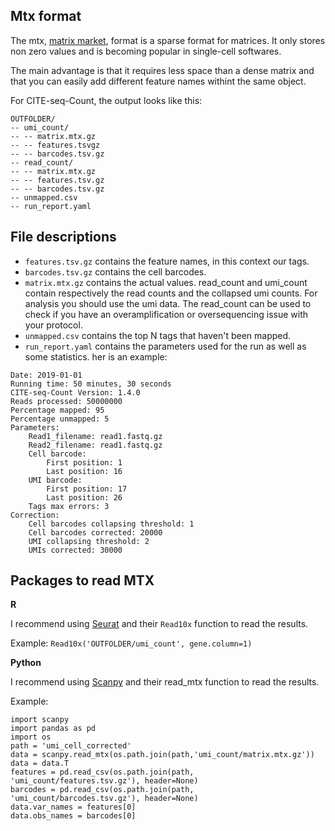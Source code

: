 Mtx format
------------------------

The mtx, [matrix market](http://networkrepository.com/mtx-matrix-market-format.html), format is a sparse format for matrices. It only stores non zero values and is becoming popular in single-cell softwares.

The main advantage is that it requires less space than a dense matrix and that you can easily add different feature names withint the same object.

For CITE-seq-Count, the output looks like this:

```
OUTFOLDER/
-- umi_count/
-- -- matrix.mtx.gz
-- -- features.tsvgz
-- -- barcodes.tsv.gz
-- read_count/
-- -- matrix.mtx.gz
-- -- features.tsv.gz
-- -- barcodes.tsv.gz
-- unmapped.csv
-- run_report.yaml
```

File descriptions
-------------------

* `features.tsv.gz` contains the feature names, in this context our tags.
* `barcodes.tsv.gz` contains the cell barcodes.
* `matrix.mtx.gz` contains the actual values.
read_count and umi_count contain respectively the read counts and the collapsed umi counts. For analysis you should use the umi data. The read_count can be used to check if you have an overamplification or oversequencing issue with your protocol.
* `unmapped.csv` contains the top N tags that haven't been mapped.
* `run_report.yaml` contains the parameters used for the run as well as some statistics.
her is an example:

```
Date: 2019-01-01
Running time: 50 minutes, 30 seconds
CITE-seq-Count Version: 1.4.0
Reads processed: 50000000
Percentage mapped: 95
Percentage unmapped: 5
Parameters:
	Read1_filename: read1.fastq.gz
	Read2_filename: read1.fastq.gz
	Cell barcode:
		First position: 1
		Last position: 16
	UMI barcode:
		First position: 17
		Last position: 26
	Tags max errors: 3
Correction:
	Cell barcodes collapsing threshold: 1
	Cell barcodes corrected: 20000
	UMI collapsing threshold: 2
	UMIs corrected: 30000

```

Packages to read MTX
--------------------------
**R**

I recommend using [Seurat](https://satijalab.org/seurat/) and their `Read10x` function to read the results.

Example: `Read10x('OUTFOLDER/umi_count', gene.column=1)`

**Python**

I recommend using [Scanpy](https://icb-scanpy.readthedocs-hosted.com/en/latest/index.html) and their read_mtx function to read the results.

Example:

```
import scanpy
import pandas as pd
import os
path = 'umi_cell_corrected'
data = scanpy.read_mtx(os.path.join(path,'umi_count/matrix.mtx.gz'))
data = data.T
features = pd.read_csv(os.path.join(path, 'umi_count/features.tsv.gz'), header=None)
barcodes = pd.read_csv(os.path.join(path, 'umi_count/barcodes.tsv.gz'), header=None)
data.var_names = features[0]
data.obs_names = barcodes[0]
```
